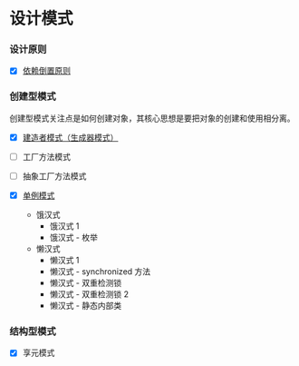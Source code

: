 # 设计模式


### 设计原则
- [x] [依赖倒置原则](/docs/design-pattern/设计原则/依赖倒置原则.md)


### 创建型模式

创建型模式关注点是如何创建对象，其核心思想是要把对象的创建和使用相分离。

- [x] [建造者模式（生成器模式）](/docs/design-pattern/创建型/建造者模式.md)

- [ ] 工厂方法模式

- [ ] 抽象工厂方法模式

- [x] [单例模式](/docs/design-pattern/创建型/单例模式.md)
    - 饿汉式
        - 饿汉式 1
        - 饿汉式 - 枚举
    - 懒汉式
        - 懒汉式 1
        - 懒汉式 - synchronized 方法
        - 懒汉式 - 双重检测锁
        - 懒汉式 - 双重检测锁 2
        - 懒汉式 - 静态内部类


### 结构型模式

- [x] 享元模式